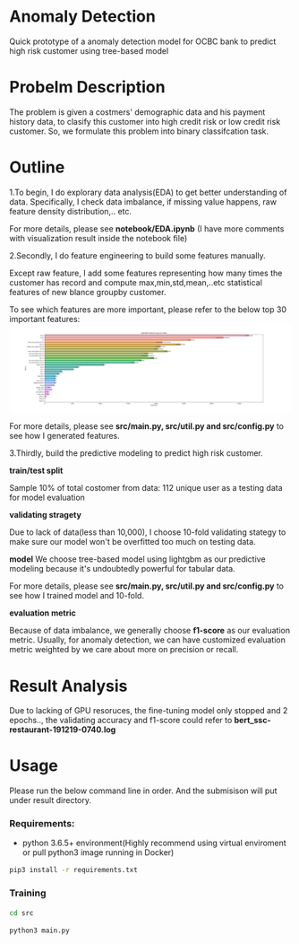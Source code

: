 # Anomaly Detection
Quick prototype of a anomaly detection model for OCBC bank to predict high risk customer using tree-based model

# Probelm Description

The problem is given a costmers' demographic data and his payment history data, to clasify this customer into high credit risk
or low credit risk customer.
So, we formulate this problem into binary classifcation task.

# Outline

1.To begin, I do explorary data analysis(EDA) to get better understanding of data. 
Specifically, I check data imbalance, if missing value happens, raw feature density distribution,.. etc.

For more details, please see **notebook/EDA.ipynb** (I have more comments with visualization result inside the notebook file) 

2.Secondly, I do feature engineering to build some features manually.

Except raw feature, I add some features representing how many times the customer has record and compute
max,min,std,mean,..etc statistical features of new blance groupby customer.

To see which features are more important, please refer to the below top 30 important features:
![td-lstm](asset/lgbm_importances.png)

For more details, please see **src/main.py, src/util.py and src/config.py** to see how I generated features.

3.Thirdly, build the predictive modeling to predict high risk customer.

**train/test split**

Sample 10% of total costomer from data: 112 unique user as a testing data for model evaluation

**validating stragety**

Due to lack of data(less than 10,000), I choose 10-fold validating stategy to make sure our model 
won't be overfitted too much on testing data.

**model**
We choose tree-based model using lightgbm as our predictive modeling because it's undoubtedly powerful for tabular data.

For more details, please see **src/main.py, src/util.py and src/config.py** to see how I trained model and 10-fold.

**evaluation metric**

Because of data imbalance, we generally choose **f1-score** as our evaluation metric. Usually, for anomaly detection,
we can have customized evaluation metric weighted by we care about more on precision or recall.

# Result Analysis
Due to lacking of GPU resoruces, the fine-tuning model only stopped and 2 epochs.., the validating
accuracy and f1-score could refer to **bert_ssc-restaurant-191219-0740.log**

# Usage

Please run the below command line in order.
And the submisison will put under result directory.

### Requirements:

* python 3.6.5+ environment(Highly recommend using virtual enviroment or pull python3 image running in Docker)

```sh
pip3 install -r requirements.txt
```

### Training

```sh
cd src
```

```sh
python3 main.py
```



